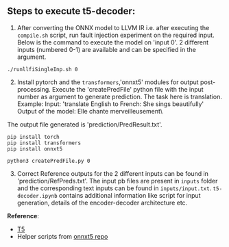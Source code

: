 ## Steps to execute t5-decoder:

1. After converting the ONNX model to LLVM IR i.e. after executing the `compile.sh` script, run fault injection experiment on the required input. Below is the command to execute the model on 'input 0'. 2 different inputs (numbered 0-1) are available and can be specified in the argument.
```
./runllfiSingleInp.sh 0
```

2. Install pytorch and the `transformers`,'onnxt5' modules for output post-processing. Execute the 'createPredFile' python file with the input number as argument to generate prediction. The task here is translation.\
Example: Input: 'translate English to French: She sings beautifully' \
Output of the model: Elle chante merveilleusement\

The output file generated is 'prediction/PredResult.txt'.
```
pip install torch
pip install transformers
pip install onnxt5

python3 createPredFile.py 0
```

3. Correct Reference outputs for the 2 different inputs can be found in 'prediction/RefPreds.txt'. The input pb files are present in `inputs` folder and the corresponding text inputs can be found in `inputs/input.txt`. `t5-decoder.ipynb` contains additional information like script for input generation, details of the encoder-decoder architecture etc.

**Reference**:
- [T5](https://github.com/onnx/models/tree/main/text/machine_comprehension/t5)
- Helper scripts from [onnxt5 repo](https://github.com/abelriboulot/onnxt5)
